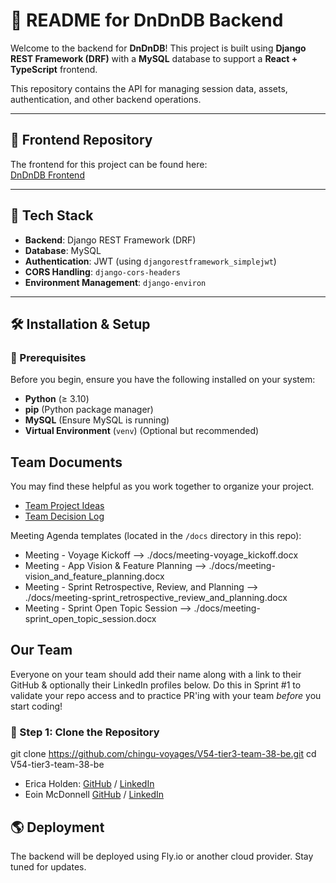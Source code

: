 # 📜 README for DnDnDB Backend

Welcome to the backend for **DnDnDB**! This project is built using **Django REST Framework (DRF)** with a **MySQL** database to support a **React + TypeScript** frontend.

This repository contains the API for managing session data, assets, authentication, and other backend operations.

---

## 📌 Frontend Repository

The frontend for this project can be found here:  
[DnDnDB Frontend](https://github.com/chingu-voyages/V54-tier3-team-38-fe)

---

## 🚀 Tech Stack

- **Backend**: Django REST Framework (DRF)
- **Database**: MySQL
- **Authentication**: JWT (using `djangorestframework_simplejwt`)
- **CORS Handling**: `django-cors-headers`
- **Environment Management**: `django-environ`

---

## 🛠️ Installation & Setup

### 🔹 Prerequisites

Before you begin, ensure you have the following installed on your system:

- **Python** (≥ 3.10)
- **pip** (Python package manager)
- **MySQL** (Ensure MySQL is running)
- **Virtual Environment** (`venv`) (Optional but recommended)


## Team Documents

You may find these helpful as you work together to organize your project.

- [Team Project Ideas](./docs/team_project_ideas.md)
- [Team Decision Log](./docs/team_decision_log.md)

Meeting Agenda templates (located in the `/docs` directory in this repo):

- Meeting - Voyage Kickoff --> ./docs/meeting-voyage_kickoff.docx
- Meeting - App Vision & Feature Planning --> ./docs/meeting-vision_and_feature_planning.docx
- Meeting - Sprint Retrospective, Review, and Planning --> ./docs/meeting-sprint_retrospective_review_and_planning.docx
- Meeting - Sprint Open Topic Session --> ./docs/meeting-sprint_open_topic_session.docx

## Our Team

Everyone on your team should add their name along with a link to their GitHub
& optionally their LinkedIn profiles below. Do this in Sprint #1 to validate
your repo access and to practice PR'ing with your team *before* you start
coding!

### 🔹 Step 1: Clone the Repository


git clone https://github.com/chingu-voyages/V54-tier3-team-38-be.git
cd V54-tier3-team-38-be

- Erica Holden: [GitHub](https://github.com/ericadev) / [LinkedIn](https://linkedin.com/in/ericadev)
- Eoin McDonnell [GitHub](https://github.com/oldmcdonnell) / [LinkedIn](https://linkedin.com/in/mcdonnell.eoin)

## 🌎 Deployment
The backend will be deployed using Fly.io or another cloud provider. Stay tuned for updates.

